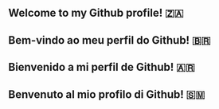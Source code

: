 ## Welcome to my Github profile! 🇿🇦
## Bem-vindo ao meu perfil do Github! 🇧🇷
## Bienvenido a mi perfil de Github! 🇦🇷
## Benvenuto al mio profilo di Github! 🇸🇲
